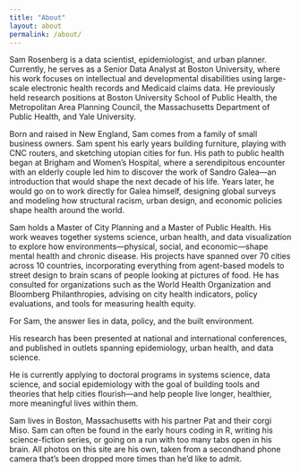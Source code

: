```yaml
---
title: "About"
layout: about
permalink: /about/
---
```



Sam Rosenberg is a data scientist, epidemiologist, and urban planner. Currently, he serves as a Senior Data Analyst at Boston University, where his work focuses on intellectual and developmental disabilities using large-scale electronic health records and Medicaid claims data. He previously held research positions at Boston University School of Public Health, the Metropolitan Area Planning Council, the Massachusetts Department of Public Health, and Yale University.

Born and raised in New England, Sam comes from a family of small business owners. Sam spent his early years building furniture, playing with CNC routers, and sketching utopian cities for fun. His path to public health began at Brigham and Women’s Hospital, where a serendipitous encounter with an elderly couple led him to discover the work of Sandro Galea—an introduction that would shape the next decade of his life. Years later, he would go on to work directly for Galea himself, designing global surveys and modeling how structural racism, urban design, and economic policies shape health around the world.

Sam holds a Master of City Planning and a Master of Public Health. His work weaves together systems science, urban health, and data visualization to explore how environments—physical, social, and economic—shape mental health and chronic disease. His projects have spanned over 70 cities across 10 countries, incorporating everything from agent-based models to street design to brain scans of people looking at pictures of food. He has consulted for organizations such as the World Health Organization and Bloomberg Philanthropies, advising on city health indicators, policy evaluations, and tools for measuring health equity.

For Sam, the answer lies in data, policy, and the built environment.

His research has been presented at national and international conferences, and published in outlets spanning epidemiology, urban health, and data science.

He is currently applying to doctoral programs in systems science, data science, and social epidemiology with the goal of building tools and theories that help cities flourish—and help people live longer, healthier, more meaningful lives within them.

Sam lives in Boston, Massachusetts with his partner Pat and their corgi Miso. Sam can often be found in the early hours coding in R, writing his science-fiction series, or going on a run with too many tabs open in his brain. All photos on this site are his own, taken from a secondhand phone camera that’s been dropped more times than he’d like to admit.

